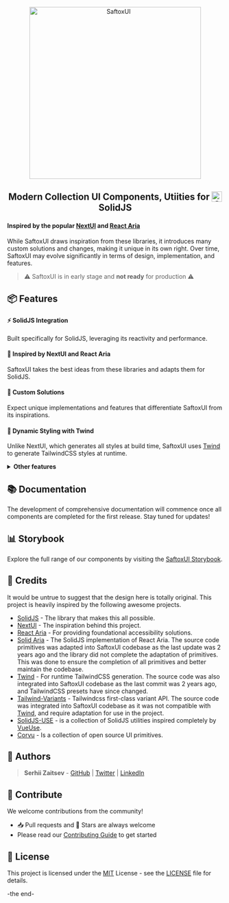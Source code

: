 <p align="center">
  <a href="https://ui.saftox.com">
    <picture>
      <source media="(prefers-color-scheme: dark)" srcset="https://github.com/saftox-com/brand/blob/feat/logo/logo/logo-saftox-ui-inverse.png?raw=true">
      <img src="https://github.com/saftox-com/brand/blob/feat/logo/logo/logo-saftox-ui-default.png?raw=true" alt="SaftoxUI" width="400" />
    </picture>
  </a>
</p>

## <p align="center">Modern Collection UI Components, Utiities for <img src="https://www.solidjs.com/img/logo/without-wordmark/logo.png" alt="SaftoxUI" width="24" alt="SolidJS" style="vertical-align: top;"> SolidJS</p>

#### Inspired by the popular [NextUI](https://nextui.org/) and [React Aria](https://react-spectrum.adobe.com/react-aria/)

While SaftoxUI draws inspiration from these libraries, it introduces many custom solutions and changes, making it unique in its own right. Over time, SaftoxUI may evolve significantly in terms of design, implementation, and features.

> ⚠️ SaftoxUI is in early stage and **not ready** for production ⚠️

## 📦 Features

#### **⚡ SolidJS Integration**

Built specifically for SolidJS, leveraging its reactivity and performance.

#### **🌟 Inspired by NextUI and React Aria**

SaftoxUI takes the best ideas from these libraries and adapts them for SolidJS.

#### **🔧 Custom Solutions**

Expect unique implementations and features that differentiate SaftoxUI from its inspirations.

#### **🎨 Dynamic Styling with Twind**

Unlike NextUI, which generates all styles at build time, SaftoxUI uses [Twind](https://twind.style/) to generate TailwindCSS styles at runtime.

<details>
  <summary><strong>Other features</strong></summary>

#### **🔄 Highly Customizable**

SaftoxUI is designed to be flexible and customizable to fit your project's needs.

#### **🌐 SolidJS Server Components**

All SaftoxUI components are compatible with SolidJS server components, allowing you to import and use them directly in your server-side rendered applications.

#### **♿ Accessible Components**

SaftoxUI components follow the WAI-ARIA guidelines, providing keyboard support and sensible focus management.

#### **🔍 Focus Interactions**

Focus rings will appear only when the user navigates with a keyboard or screen reader.

#### **📦 Modular Packages**

SaftoxUI is divided into multiple packages, so you can install only the components you need.

#### **💻 TypeScript Based**

Build type-safe applications with SaftoxUI's fully-typed API, minimizing the learning curve and helping you build robust applications.

#### **🔄 Polymorphic Components**

A polymorphic `as` prop is included in all SaftoxUI components, allowing you to override component tags.

#### **🎨 Beautifully Designed**

SaftoxUI components are unique and are not tied to any visual trend or design rule, making your projects stand out.

</details>

<!-- Documentation -->
## 📚 Documentation

The development of comprehensive documentation will commence once all components are completed for the first release. Stay tuned for updates!

## 📊 Storybook

Explore the full range of our components by visiting the [SaftoxUI Storybook](https://ui.saftox.com).

## 🌸 Credits

It would be untrue to suggest that the design here is totally original.
This project is heavily inspired by the following awesome projects.

- [SolidJS](https://solidjs.com/) - The library that makes this all possible.
- [NextUI](https://nextui.org/) - The inspiration behind this project.
- [React Aria](https://react-spectrum.adobe.com/react-aria/) - For providing foundational accessibility solutions.
- [Solid Aria](https://github.com/solidjs-community/solid-aria) - The SolidJS implementation of React Aria. The source code primitives was adapted into SaftoxUI codebase as the last update was 2 years ago and the library did not complete the adaptation of primitives. This was done to ensure the completion of all primitives and better maintain the codebase.
- [Twind](https://twind.style) - For runtime TailwindCSS generation. The source code was also integrated into SaftoxUI codebase as the last commit was 2 years ago, and TailwindCSS presets have since changed.
- [Tailwind-Variants](https://github.com/tailwindlabs/tailwindcss-variants) - Tailwindcss first-class variant API. The source code was integrated into SaftoxUI codebase as it was not compatible with [Twind](https://twind.style), and require adaptation for use in the project.
- [SolidJS-USE](https://solidjs-use.github.io/solidjs-use) - is a collection of SolidJS utilities inspired completely by [VueUse](https://vueuse.org).
- [Corvu](https://corvu.dev) - Is a collection of open source UI primitives.

<!-- Authors -->
## 👥 Authors

> **Serhii Zaitsev** -
[GitHub](https://github.com/zaitsev1) |
[Twitter](https://twitter.com/ZaitsevUA) |
[LinkedIn](https://www.linkedin.com/in/serhiizaitsev/)

## 🧱 Contribute

We welcome contributions from the community!

- 📥 Pull requests and 🌟 Stars are always welcome
- Please read our [Contributing Guide](https://github.com/saftox-com/saftox-ui/blob/main/CONTRIBUTING.md) to get started

## 📄 License

This project is licensed under the [MIT](https://choosealicense.com/licenses/mit/#) License - see the [LICENSE](LICENSE) file for details.

-the end-
